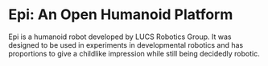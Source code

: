 # Epi: An Open Humanoid Platform

Epi is a humanoid robot developed by LUCS Robotics Group. It was designed to be used in experiments in developmental robotics and has proportions to give a childlike impression while still being decidedly robotic.
